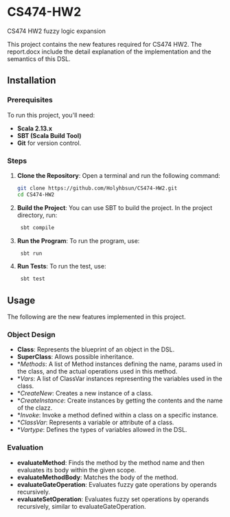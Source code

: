 # CS474-HW2
CS474 HW2 fuzzy logic expansion

This project contains the new features required for CS474 HW2. The report.docx include the detail explanation of the implementation and the semantics of this DSL.

## Installation

### Prerequisites

To run this project, you'll need:
- **Scala 2.13.x**
- **SBT (Scala Build Tool)**
- **Git** for version control.

### Steps

1. **Clone the Repository**:
   Open a terminal and run the following command:
   ```bash
   git clone https://github.com/Holyhbsun/CS474-HW2.git
   cd CS474-HW2

2. **Build the Project**:
   You can use SBT to build the project. In the project directory, run:
   ```bash
    sbt compile

3. **Run the Program**:
   To run the program, use:
   ```bash
    sbt run

4. **Run Tests**:
   To run the test, use:
   ```bash
    sbt test

## Usage
The following are the new features implemented in this project.
### Object Design
- **Class**: Represents the blueprint of an object in the DSL.
- **SuperClass**: Allows possible inheritance.
- **Methods*: A list of Method instances defining the name, params used in the class, and the actual operations used in this method.
- **Vars*: A list of ClassVar instances representing the variables used in the class.
- **CreateNew*: Creates a new instance of a class.
- **CreateInstance*: Create instances by getting the contents and the name of the clazz.
- **Invoke*: Invoke a method defined within a class on a specific instance.
- **ClassVar*: Represents a variable or attribute of a class.
- **Vartype*: Defines the types of variables allowed in the DSL.

### Evaluation
- **evaluateMethod**: Finds the method by the method name and then evaluates its body within the given scope.
- **evaluateMethodBody**: Matches the body of the method.
- **evaluateGateOperation**: Evaluates fuzzy gate operations by operands recursively.
- **evaluateSetOperation**: Evaluates fuzzy set operations by operands recursively, similar to evaluateGateOperation.
